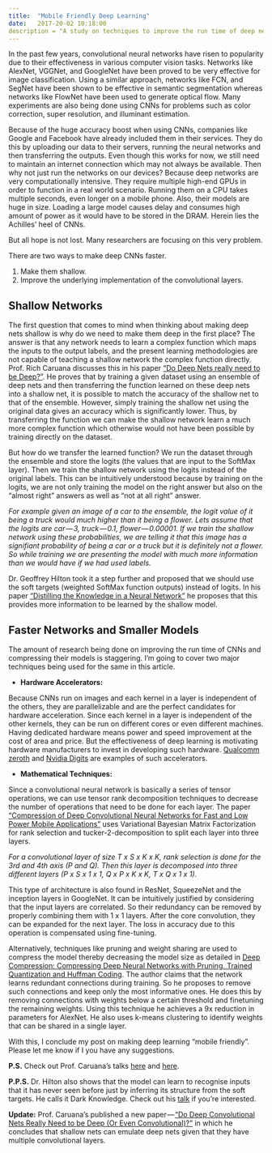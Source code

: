 ```yaml
---
title:  "Mobile Friendly Deep Learning"
date:   2017-20-02 10:18:00
description = "A study on techniques to improve the run time of deep networks on mobiles"
---
```


In the past few years, convolutional neural networks have risen to popularity due to their effectiveness in various computer vision tasks. Networks like AlexNet, VGGNet, and GoogleNet have been proved to be very effective for image classification. Using a similar approach, networks like FCN, and SegNet have been shown to be effective in semantic segmentation whereas networks like FlowNet have been used to generate optical flow. Many experiments are also being done using CNNs for problems such as color correction, super resolution, and illuminant estimation.

Because of the huge accuracy boost when using CNNs, companies like Google and Facebook have already included them in their services. They do this by uploading our data to their servers, running the neural networks and then transferring the outputs. Even though this works for now, we still need to maintain an internet connection which may not always be available.
Then why not just run the networks on our devices? Because deep networks are very computationally intensive. They require multiple high-end GPUs in order to function in a real world scenario. Running them on a CPU takes multiple seconds, even longer on a mobile phone. Also, their models are huge in size. Loading a large model causes delay and consumes high amount of power as it would have to be stored in the DRAM. Herein lies the Achilles’ heel of CNNs.

But all hope is not lost. Many researchers are focusing on this very problem.

There are two ways to make deep CNNs faster.

1. Make them shallow.
2. Improve the underlying implementation of the convolutional layers.

## Shallow Networks

The first question that comes to mind when thinking about making deep nets shallow is why do we need to make them deep in the first place?
The answer is that any network needs to learn a complex function which maps the inputs to the output labels, and the present learning methodologies are not capable of teaching a shallow network the complex function directly. Prof. Rich Caruana discusses this in his paper [“Do Deep Nets really need to be Deep?”](http://arxiv.org/abs/1312.6184). He proves that by training a given dataset using an ensemble of deep nets and then transferring the function learned on these deep nets into a shallow net, it is possible to match the accuracy of the shallow net to that of the ensemble. However, simply training the shallow net using the original data gives an accuracy which is significantly lower. Thus, by transferring the function we can make the shallow network learn a much more complex function which otherwise would not have been possible by training directly on the dataset.

But how do we transfer the learned function? We run the dataset through the ensemble and store the logits (the values that are input to the SoftMax layer). Then we train the shallow network using the logits instead of the original labels. This can be intuitively understood because by training on the logits, we are not only training the model on the right answer but also on the “almost right” answers as well as “not at all right” answer.

  *For example given an image of a car to the ensemble, the logit value of it being a truck would much higher than it being a flower. Lets assume that the logits are car — 3, truck — 0.1, flower — 0.00001. If we train the shallow network using these probabilities, we are telling it that this image has a signifiant probability of being a car or a truck but it is definitely not a flower. So while training we are presenting the model with much more information than we would have if we had used labels.*

Dr. Geoffrey Hilton took it a step further and proposed that we should use the soft targets (weighted SoftMax function outputs) instead of logits. In his paper [“Distilling the Knowledge in a Neural Network”](https://arxiv.org/abs/1503.02531) he proposes that this provides more information to be learned by the shallow model.

## Faster Networks and Smaller Models
The amount of research being done on improving the run time of CNNs and compressing their models is staggering. I’m going to cover two major techniques being used for the same in this article.

* **Hardware Accelerators:**

Because CNNs run on images and each kernel in a layer is independent of the others, they are parallelizable and are the perfect candidates for hardware acceleration. Since each kernel in a layer is independent of the other kernels, they can be run on different cores or even different machines. Having dedicated hardware means power and speed improvement at the cost of area and price. But the effectiveness of deep learning is motivating hardware manufacturers to invest in developing such hardware. [Qualcomm zeroth](https://www.qualcomm.com/invention/cognitive-technologies/zeroth) and [Nvidia Digits](https://developer.nvidia.com/digits) are examples of such accelerators.

* **Mathematical Techniques:**

Since a convolutional neural network is basically a series of tensor operations, we can use tensor rank decomposition techniques to decrease the number of operations that need to be done for each layer. The paper [“Compression of Deep Convolutional Neural Networks for Fast and Low Power Mobile Applications”](http://arxiv.org/abs/1511.06530) uses Variational Bayesian Matrix Factorization for rank selection and tucker-2-decomposition to split each layer into three layers.

  *For a convolutional layer of size T x S x K x K, rank selection is done for the 3rd and 4th axis (P and Q). Then this layer is decomposed into three different layers (P x S x 1 x 1, Q x P x K x K, T x Q x 1 x 1).*

This type of architecture is also found in ResNet, SqueezeNet and the inception layers in GoogleNet. It can be intuitively justified by considering that the input layers are correlated. So their redundancy can be removed by properly combining them with 1 x 1 layers. After the core convolution, they can be expanded for the next layer. The loss in accuracy due to this operation is compensated using fine-tuning.

Alternatively, techniques like pruning and weight sharing are used to compress the model thereby decreasing the model size as detailed in [Deep Compression: Compressing Deep Neural Networks with Pruning, Trained Quantization and Huffman Coding](https://arxiv.org/abs/1510.00149). The author claims that the network learns redundant connections during training. So he proposes to remove such connections and keep only the most informative ones. He does this by removing connections with weights below a certain threshold and finetuning the remaining weights. Using this technique he achieves a 9x reduction in parameters for AlexNet. He also uses k-means clustering to identify weights that can be shared in a single layer.

With this, I conclude my post on making deep learning “mobile friendly”. Please let me know if I you have any suggestions.

**P.S.** Check out Prof. Caruana’s talks [here](http://research.microsoft.com/apps/video/default.aspx?id=103668) and [here](http://research.microsoft.com/apps/video/default.aspx?id=232373&r=1).

**P.P.S.** Dr. Hilton also shows that the model can learn to recognise inputs that it has never seen before just by inferring its structure from the soft targets. He calls it Dark Knowledge. Check out his [talk](https://www.youtube.com/watch?v=EK61htlw8hY) if you’re interested.

**Update:** Prof. Caruana’s published a new paper — [“Do Deep Convolutional Nets Really Need to be Deep (Or Even Convolutional)?”](https://arxiv.org/abs/1603.05691) in which he concludes that shallow nets can emulate deep nets given that they have multiple convolutional layers.